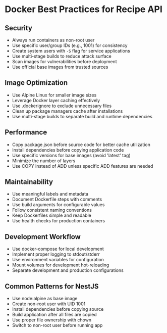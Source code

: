# Docker Best Practices for Recipe API

## Security
- Always run containers as non-root user
- Use specific user/group IDs (e.g., 1001) for consistency
- Create system users with `-S` flag for service applications
- Use multi-stage builds to reduce attack surface
- Scan images for vulnerabilities before deployment
- Use official base images from trusted sources

## Image Optimization
- Use Alpine Linux for smaller image sizes
- Leverage Docker layer caching effectively
- Use .dockerignore to exclude unnecessary files
- Clean up package managers cache after installations
- Use multi-stage builds to separate build and runtime dependencies

## Performance
- Copy package.json before source code for better cache utilization
- Install dependencies before copying application code
- Use specific versions for base images (avoid 'latest' tag)
- Minimize the number of layers
- Use COPY instead of ADD unless specific ADD features are needed

## Maintainability
- Use meaningful labels and metadata
- Document Dockerfile steps with comments
- Use build arguments for configurable values
- Follow consistent naming conventions
- Keep Dockerfiles simple and readable
- Use health checks for production containers

## Development Workflow
- Use docker-compose for local development
- Implement proper logging to stdout/stderr
- Use environment variables for configuration
- Mount volumes for development hot-reloading
- Separate development and production configurations

## Common Patterns for NestJS
- Use node:alpine as base image
- Create non-root user with UID 1001
- Install dependencies before copying source
- Build application after all files are copied
- Use proper file ownership with chown
- Switch to non-root user before running app
